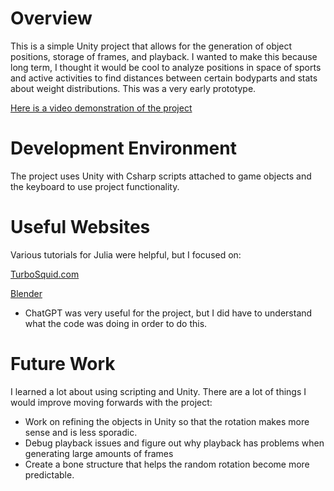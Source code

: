 # Overview

This is a simple Unity project that allows for the generation of object positions, storage of frames, and playback.
I wanted to make this because long term, I thought it would be cool to analyze positions in space of sports and active activities to
find distances between certain bodyparts and stats about weight distributions. This was a very early prototype.

[Here is a video demonstration of the project](https://youtu.be/NqpAyPZHZnw)

# Development Environment

The project uses Unity with Csharp scripts attached to game objects and the keyboard to use project functionality.
 
# Useful Websites

Various tutorials for Julia were helpful, but I focused on:

[TurboSquid.com](hhttps://www.turbosquid.com/3d-models/low-poly-male-1824558)

[Blender](https://www.blender.org/)

- ChatGPT was very useful for the project, but I did have to understand what the code was doing in order to do this.

# Future Work

I learned a lot about using scripting and Unity. There are a lot of things I would improve moving forwards with the project:

- Work on refining the objects in Unity so that the rotation makes more sense and is less sporadic.
- Debug playback issues and figure out why playback has problems when generating large amounts of frames
- Create a bone structure that helps the random rotation become more predictable.